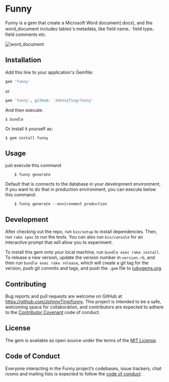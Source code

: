 # Funny

Funny is a gem that create a Microsoft Word document(.docx), and the word_document includes tables's metadata,
like field name、field type、field comments etc.

![word_document](https://dingxu66.oss-cn-beijing.aliyuncs.com/img/20191102144020.png)

## Installation

Add this line to your application's Gemfile:

```ruby
gem 'funny'
```
or
```ruby
gem 'funny', github: 'JohnnyTing/funny'
```
And then execute:

    $ bundle

Or install it yourself as:

    $ gem install funny

## Usage

just execute this command
```shell
    $ funny generate
```

Default that is connects to the database in your development environment, if you want to do that in production environment,
you can execute below this command:
```shell
    $ funny generate --environment production
```

## Development

After checking out the repo, run `bin/setup` to install dependencies. Then, run `rake spec` to run the tests. You can also run `bin/console` for an interactive prompt that will allow you to experiment.

To install this gem onto your local machine, run `bundle exec rake install`. To release a new version, update the version number in `version.rb`, and then run `bundle exec rake release`, which will create a git tag for the version, push git commits and tags, and push the `.gem` file to [rubygems.org](https://rubygems.org).

## Contributing

Bug reports and pull requests are welcome on GitHub at https://github.com/JohnnyTing/funny. This project is intended to be a safe, welcoming space for collaboration, and contributors are expected to adhere to the [Contributor Covenant](http://contributor-covenant.org) code of conduct.

## License

The gem is available as open source under the terms of the [MIT License](https://opensource.org/licenses/MIT).

## Code of Conduct

Everyone interacting in the Funny project’s codebases, issue trackers, chat rooms and mailing lists is expected to follow the [code of conduct](https://github.com/JohnnyTing/funny/blob/master/CODE_OF_CONDUCT.md).
